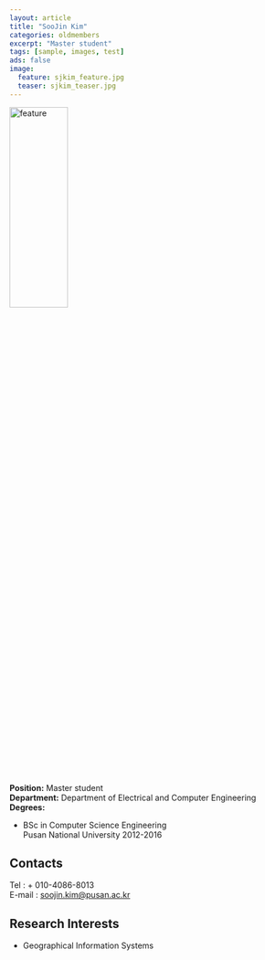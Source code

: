 ```yaml
---
layout: article
title: "SooJin Kim"
categories: oldmembers
excerpt: "Master student"
tags: [sample, images, test]
ads: false
image:
  feature: sjkim_feature.jpg
  teaser: sjkim_teaser.jpg
---
```


<div><img style="width: 45%; height: 30%" src="{{ site.baseurl }}/images/{{ page.image.feature }}" alt="feature" ></div>

**Position:** Master student <br/>
**Department:** Department of Electrical and Computer Engineering <br/>
**Degrees:** <br/>
* BSc in Computer Science Engineering <br/>
Pusan National University 2012-2016

## Contacts

Tel : + 010-4086-8013 <br/>
E-mail : soojin.kim@pusan.ac.kr <br/>

## Research Interests

* Geographical Information Systems
